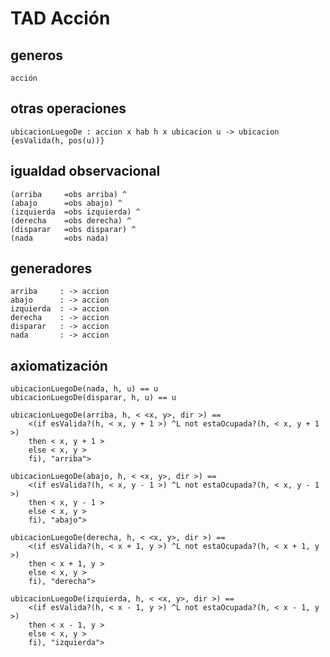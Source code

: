 TAD Acción
==========

generos
-------

```text
acción
```

otras operaciones
-----------------

```text
ubicacionLuegoDe : accion x hab h x ubicacion u -> ubicacion    {esValida(h, pos(u))}
```

igualdad observacional
----------------------

```text
(arriba     =obs arriba) ^
(abajo      =obs abajo) ^
(izquierda  =obs izquierda) ^
(derecha    =obs derecha) ^
(disparar   =obs disparar) ^
(nada       =obs nada)
```

generadores
-----------

```text
arriba     : -> accion
abajo      : -> accion
izquierda  : -> accion
derecha    : -> accion
disparar   : -> accion
nada       : -> accion
```

axiomatización
--------------

```text
ubicacionLuegoDe(nada, h, u) == u
ubicacionLuegoDe(disparar, h, u) == u

ubicacionLuegoDe(arriba, h, < <x, y>, dir >) ==
    <(if esValida?(h, < x, y + 1 >) ^L not estaOcupada?(h, < x, y + 1 >)
    then < x, y + 1 >
    else < x, y >
    fi), "arriba">

ubicacionLuegoDe(abajo, h, < <x, y>, dir >) ==
    <(if esValida?(h, < x, y - 1 >) ^L not estaOcupada?(h, < x, y - 1 >)
    then < x, y - 1 >
    else < x, y >
    fi), "abajo">

ubicacionLuegoDe(derecha, h, < <x, y>, dir >) ==
    <(if esValida?(h, < x + 1, y >) ^L not estaOcupada?(h, < x + 1, y >)
    then < x + 1, y >
    else < x, y >
    fi), "derecha">

ubicacionLuegoDe(izquierda, h, < <x, y>, dir >) ==
    <(if esValida?(h, < x - 1, y >) ^L not estaOcupada?(h, < x - 1, y >)
    then < x - 1, y >
    else < x, y >
    fi), "izquierda">
```